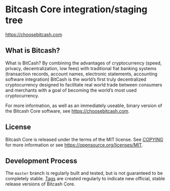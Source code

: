 Bitcash Core integration/staging tree
=====================================

https://choosebitcash.com

What is Bitcash?
----------------

What is BitCash?
By combining the advantages of cryptocurrency (speed, privacy, decentralization, low fees) 
with traditional fiat banking systems (transaction records, account names, electronic statements, 
accounting software integration) BitCash is the world’s first truly decentralized cryptocurrency 
designed to facilitate real world trade between consumers and merchants with a goal of becoming 
the world’s most used cryptocurrency.

For more information, as well as an immediately useable, binary version of
the Bitcash Core software, see https://choosebitcash.com.

License
-------

Bitcash Core is released under the terms of the MIT license. See [COPYING](COPYING) for more
information or see https://opensource.org/licenses/MIT.

Development Process
-------------------

The `master` branch is regularly built and tested, but is not guaranteed to be
completely stable. [Tags](https://github.com/WillyTheCat/BitCash) are created
regularly to indicate new official, stable release versions of Bitcash Core.


